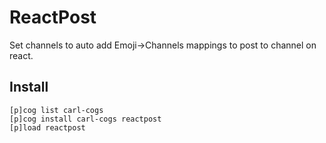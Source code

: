 # ReactPost

Set channels to auto add Emoji->Channels mappings to post to channel on react.

## Install

```
[p]cog list carl-cogs
[p]cog install carl-cogs reactpost
[p]load reactpost
```